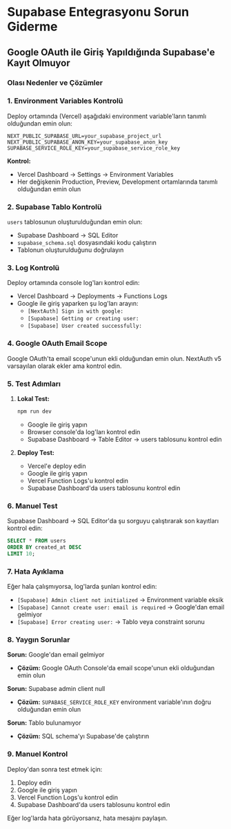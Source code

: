 # Supabase Entegrasyonu Sorun Giderme

## Google OAuth ile Giriş Yapıldığında Supabase'e Kayıt Olmuyor

### Olası Nedenler ve Çözümler

### 1. Environment Variables Kontrolü
Deploy ortamında (Vercel) aşağıdaki environment variable'ların tanımlı olduğundan emin olun:

```env
NEXT_PUBLIC_SUPABASE_URL=your_supabase_project_url
NEXT_PUBLIC_SUPABASE_ANON_KEY=your_supabase_anon_key
SUPABASE_SERVICE_ROLE_KEY=your_supabase_service_role_key
```

**Kontrol:**
- Vercel Dashboard → Settings → Environment Variables
- Her değişkenin Production, Preview, Development ortamlarında tanımlı olduğundan emin olun

### 2. Supabase Tablo Kontrolü
`users` tablosunun oluşturulduğundan emin olun:
- Supabase Dashboard → SQL Editor
- `supabase_schema.sql` dosyasındaki kodu çalıştırın
- Tablonun oluşturulduğunu doğrulayın

### 3. Log Kontrolü
Deploy ortamında console log'ları kontrol edin:
- Vercel Dashboard → Deployments → Functions Logs
- Google ile giriş yaparken şu log'ları arayın:
  - `[NextAuth] Sign in with google:`
  - `[Supabase] Getting or creating user:`
  - `[Supabase] User created successfully:`

### 4. Google OAuth Email Scope
Google OAuth'ta email scope'unun ekli olduğundan emin olun. NextAuth v5 varsayılan olarak ekler ama kontrol edin.

### 5. Test Adımları

1. **Lokal Test:**
   ```bash
   npm run dev
   ```
   - Google ile giriş yapın
   - Browser console'da log'ları kontrol edin
   - Supabase Dashboard → Table Editor → users tablosunu kontrol edin

2. **Deploy Test:**
   - Vercel'e deploy edin
   - Google ile giriş yapın
   - Vercel Function Logs'u kontrol edin
   - Supabase Dashboard'da users tablosunu kontrol edin

### 6. Manuel Test

Supabase Dashboard → SQL Editor'da şu sorguyu çalıştırarak son kayıtları kontrol edin:

```sql
SELECT * FROM users 
ORDER BY created_at DESC 
LIMIT 10;
```

### 7. Hata Ayıklama

Eğer hala çalışmıyorsa, log'larda şunları kontrol edin:

- `[Supabase] Admin client not initialized` → Environment variable eksik
- `[Supabase] Cannot create user: email is required` → Google'dan email gelmiyor
- `[Supabase] Error creating user:` → Tablo veya constraint sorunu

### 8. Yaygın Sorunlar

**Sorun:** Google'dan email gelmiyor
- **Çözüm:** Google OAuth Console'da email scope'unun ekli olduğundan emin olun

**Sorun:** Supabase admin client null
- **Çözüm:** `SUPABASE_SERVICE_ROLE_KEY` environment variable'ının doğru olduğundan emin olun

**Sorun:** Tablo bulunamıyor
- **Çözüm:** SQL schema'yı Supabase'de çalıştırın

### 9. Manuel Kontrol

Deploy'dan sonra test etmek için:
1. Deploy edin
2. Google ile giriş yapın
3. Vercel Function Logs'u kontrol edin
4. Supabase Dashboard'da users tablosunu kontrol edin

Eğer log'larda hata görüyorsanız, hata mesajını paylaşın.

